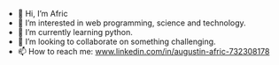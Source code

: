 - 👋 Hi, I’m Afric
- 👀 I’m interested in web programming, science and technology.
- 🌱 I’m currently learning python.
- 💞️ I’m looking to collaborate on something challenging.
- 📫 How to reach me: www.linkedin.com/in/augustin-afric-732308178

<!---
africanu123/africanu123 is a ✨ special ✨ repository because its `README.md` (this file) appears on your GitHub profile.
You can click the Preview link to take a look at your changes.
--->
